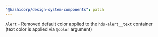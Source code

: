 ```yaml
---
"@hashicorp/design-system-components": patch
---
```


`Alert` - Removed default color applied to the `hds-alert__text` container (text color is applied via `@color` argument)
